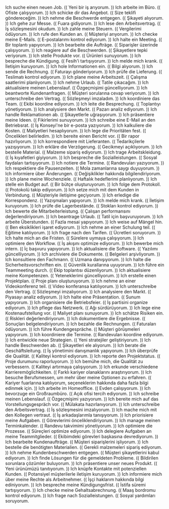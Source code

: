 Ich suche einen neuen Job. (( Yeni bir iş arıyorum. )) 
Ich arbeite im Büro. (( Ofiste çalışıyorum. )) 
Ich schicke dir das Angebot. (( Size teklifi göndereceğim. )) 
Ich nehme die Beschwerde entgegen. (( Şikayeti alıyorum. )) 
Ich gehe zur Messe. (( Fuara gidiyorum. )) 
Ich lese den Arbeitsvertrag. (( İş sözleşmesini okudum. )) 
Ich zahle meine Steuern. (( Vergilerimi ödüyorum. )) 
Ich rufe den Kunden an. (( Müşteriyi arıyorum. )) 
Ich checke meine E-Mails. (( E-postalarımı kontrol ediyorum. )) 
Ich halte ein Meeting. (( Bir toplantı yapıyorum. )) 
Ich bearbeite die Aufträge. (( Siparişler üzerinde çalışıyorum. )) 
Ich reagiere auf die Beschwerden. (( Şikayetlere tepki veriyorum. )) 
Ich stelle Produkte vor. (( Ürünleri sunuyorum. )) 
Ich bespreche die Kündigung. (( Fesih'i tartışıyorum. )) 
Ich melde mich krank. (( İletişim kuruyorum. )) 
Ich hole Informationen ein. (( Bilgi alıyorum. )) 
Ich sende die Rechnung. (( Faturayı gönderiyorum. )) 
Ich prüfe die Lieferung. (( Teslimatı kontrol ediyorum. )) 
Ich plane meine Arbeitszeit. (( Çalışma saatlerimi planlıyorum. )) 
Ich nehme Urlaub. (( Tatile çıkacağım. )) 
Ich aktualisiere meinen Lebenslauf. (( Özgeçmişimi güncelliyorum. )) 
Ich beantworte Kundenanfragen. (( Müşteri sorularına cevap veriyorum. )) 
Ich unterschreibe den Vertrag. (( Sözleşmeyi imzaladım. )) 
Ich koordiniere das Team. (( Ekibi koordine ediyorum. )) 
Ich leite die Besprechung. (( Toplantıyı yönetiyorum. )) 
Ich analysiere den Markt. (( Pazarı analiz ediyorum. )) 
Ich handle Reklamationen ab. (( Şikayetlerle uğraşıyorum. )) 
Ich präsentiere meine Ideen. (( Fikirlerimi sunuyorum. )) 
Ich schreibe eine E-Mail an den Betriebsrat. (( İş Konseyi'ne bir e-posta yazıyorum. )) 
Ich kalkuliere die Kosten. (( Maliyetleri hesaplıyorum. )) 
Ich lege die Prioritäten fest. (( Öncelikleri belirledim. )) 
Ich bereite einen Bericht vor. (( Bir rapor hazırlıyorum. )) 
Ich korrespondiere mit Lieferanten. (( Tedarikçilerle yazışıyorum. )) 
Ich erkläre die Verzögerung. (( Gecikmeyi açıklıyorum. )) 
Ich bestelle Material. (( Malzeme sipariş ediyorum. )) 
Ich trage Arbeitskleidung. (( İş kıyafetleri giyiyorum. )) 
Ich bespreche die Sozialleistungen. (( Sosyal faydaları tartışıyorum. )) 
Ich notiere die Termine. (( Randevuları yazıyorum. )) 
Ich respektiere die Pausenzeiten. (( Mola zamanlarına saygı duyuyorum. )) 
Ich informiere über Änderungen. (( Değişiklikler hakkında bilgilendiriyorum. )) 
Ich plane meine Wochenziele. (( Haftalık hedeflerimi planlıyorum. )) 
Ich stelle ein Budget auf. (( Bir bütçe oluşturuyorum. )) 
Ich folge dem Protokoll. (( Protokolü takip ediyorum. )) 
Ich setze mich mit dem Kunden in Verbindung. (( Müşteriyle iletişime geçiyorum. )) 
Ich erledige die Korrespondenz. (( Yazışmaları yapıyorum. )) 
Ich melde mich krank. (( İletişim kuruyorum. )) 
Ich prüfe die Lagerbestände. (( Stokları kontrol ediyorum. )) 
Ich bewerte die Mitarbeiterleistung. (( Çalışan performansını değerlendiriyorum. )) 
Ich beantrage Urlaub. (( Tatil için başvuruyorum. )) 
Ich arbeite Überstunden. (( Fazla mesai yapıyorum. )) 
Ich weise auf Mängel hin. (( Ben eksiklikleri işaret ediyorum. )) 
Ich nehme an einer Schulung teil. (( Eğitime katılıyorum. )) 
Ich frage nach den Tarifen. (( Ücretleri soruyorum. )) 
Ich halte mich an die Fristen. (( Sürelere uymaya çalışıyorum. )) 
Ich optimiere den Workflow. (( İş akışını optimize ediyorum. )) 
Ich bewerbe mich intern. (( İç başvuru yapıyorum. )) 
Ich aktualisiere die Software. (( Yazılımı güncelliyorum. )) 
Ich archiviere die Dokumente. (( Belgeleri arşivliyorum. )) 
Ich konsultiere den Fachmann. (( Uzmana danışıyorum. )) 
Ich halte die Sicherheitsvorschriften ein. (( Güvenlik kurallarına uyuyorum. )) 
Ich führe ein Teammeeting durch. (( Ekip toplantısı düzenliyorum. )) 
Ich aktualisiere meine Kompetenzen. (( Yeteneklerimi güncelliyorum. )) 
Ich erstelle einen Projektplan. (( Proje planı oluşturuyorum. )) 
Ich nehme an einer Videokonferenz teil. (( Video konferansa katılıyorum. )) 
Ich unterschreibe den Vertrag. (( Sözleşmeyi imzalıyorum. )) 
Ich analysiere den Markt. (( Piyasayı analiz ediyorum. )) 
Ich halte eine Präsentation. (( Sunum yapıyorum. )) 
Ich organisiere die Betriebsfeier. (( İş partisini organize ediyorum. )) 
Ich pflege das Netzwerk. (( Ağı sürdürüyorum. )) 
Ich lege eine Kostenaufstellung vor. (( Maliyet planı sunuyorum. )) 
Ich schätze Risiken ein. (( Riskleri değerlendiriyorum. )) 
Ich dokumentiere die Ergebnisse. (( Sonuçları belgelendiriyorum. )) 
Ich bezahle die Rechnungen. (( Faturaları ödüyorum. )) 
Ich führe Kundengespräche. (( Müşteri görüşmeleri yapıyorum. )) 
Ich koordiniere die Termine. (( Randevuları koordine ediyorum. )) 
Ich entwickle neue Strategien. (( Yeni stratejiler geliştiriyorum. )) 
Ich handle Beschwerden ab. (( Şikayetleri ele alıyorum. )) 
Ich berate die Geschäftsleitung. (( İş yönetimini danışmanlık yapıyorum. )) 
Ich überprüfe die Qualität. (( Kaliteyi kontrol ediyorum. )) 
Ich reporte den Projektstatus. (( Proje durumunu raporluyorum. )) 
Ich bemühe mich, die Qualität zu verbessern. (( Kaliteyi artırmaya çalışıyorum. )) 
Ich erkunde verschiedene Karrieremöglichkeiten. (( Farklı kariyer olanaklarını araştırıyorum. )) 
Ich besuche Berufsmessen, um mehr über meine Optionen zu erfahren. (( Kariyer fuarlarına katılıyorum, seçeneklerim hakkında daha fazla bilgi edinmek için. )) 
Ich arbeite im Homeoffice. (( Evden çalışıyorum. )) 
Ich bevorzuge ein Großraumbüro. (( Açık ofisi tercih ediyorum. )) 
Ich schreibe meinen Lebenslauf. (( Özgeçmişimi yazıyorum. )) 
Ich bereite mich auf das Vorstellungsgespräch vor. (( Mülakata hazırlanıyorum. )) 
Ich unterschreibe den Arbeitsvertrag. (( İş sözleşmesini imzalıyorum. )) 
Ich mache mich mit den Kollegen vertraut. (( İş arkadaşlarımla tanışıyorum. )) 
Ich priorisiere meine Aufgaben. (( Görevlerimi önceliklendiriyorum. )) 
Ich manage meinen Terminkalender. (( Randevu takvimimi yönetiyorum. )) 
Ich optimiere die Prozesse. (( Süreçleri optimize ediyorum. )) 
Ich delegiere Aufgaben an meine Teammitglieder. (( Ekibimdeki görevleri başkasına devrediyorum. )) 
Ich bearbeite Kundenaufträge. (( Müşteri siparişlerini işliyorum. )) 
Ich bestelle die benötigten Materialien. (( Gerekli malzemeleri sipariş ediyorum. )) 
Ich nehme Kundenbeschwerden entgegen. (( Müşteri şikayetlerini kabul ediyorum. )) 
Ich finde Lösungen für die gemeldeten Probleme. (( Bildirilen sorunlara çözümler buluyorum. )) 
Ich präsentiere unser neues Produkt. (( Yeni ürünümüzü tanıtıyorum. )) 
Ich knüpfe Kontakte mit potenziellen Kunden. (( Potansiyel müşterilerle iletişim kuruyorum. )) 
Ich informiere mich über meine Rechte als Arbeitnehmer. (( İşçi haklarım hakkında bilgi ediniyorum. )) 
Ich bespreche meine Kündigungsfrist. (( İstifa süremi tartışıyorum. )) 
Ich checke meine Gehaltsabrechnung. (( Maaş bordromu kontrol ediyorum. )) 
Ich frage nach Sozialleistungen. (( Sosyal yardımları soruyorum.